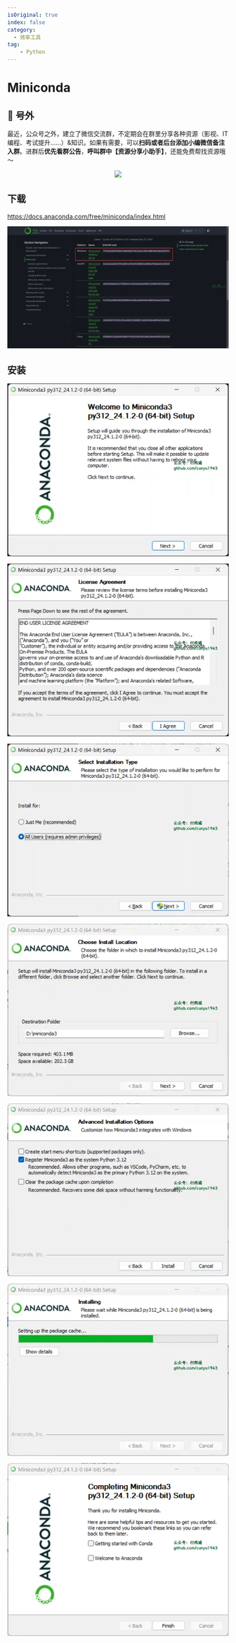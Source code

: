 ```yaml
---
isOriginal: true
index: false
category:
  - 效率工具
tag:
    - Python
---
```


# Miniconda

## 🎈 号外

最近，公众号之外，建立了微信交流群，不定期会在群里分享各种资源（影视、IT 编程、考试提升……）&知识。如果有需要，可以**扫码或者后台添加小编微信备注入群**。进群后**优先看群公告**，**呼叫群中【资源分享小助手】**，还能免费帮找资源哦～

<center>
<img src="/contact/wxgroup.jpg" width="150"> 
</center>

## 下载

https://docs.anaconda.com/free/miniconda/index.html

![](assets/20240313-miniconda/chrome_1710289415.webp)

## 安装

![](assets/20240313-miniconda/Miniconda3-latest-Windows-x86_64_1710289459.webp)

![](assets/20240313-miniconda/Miniconda3-latest-Windows-x86_64_1710289492.webp)

![](assets/20240313-miniconda/Miniconda3-latest-Windows-x86_64_1710289513.webp)

![](assets/20240313-miniconda/Miniconda3-latest-Windows-x86_64_1710289548.webp)

![](assets/20240313-miniconda/Miniconda3-latest-Windows-x86_64_1710289589.webp)

![](assets/20240313-miniconda/Miniconda3-latest-Windows-x86_64_1710289609.webp)



![](assets/20240313-miniconda/Miniconda3-latest-Windows-x86_64_1710289680.webp)